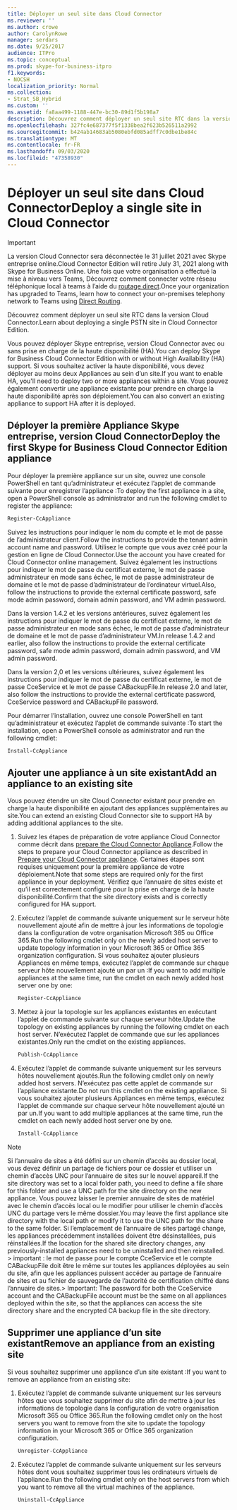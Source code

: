 ```yaml
---
title: Déployer un seul site dans Cloud Connector
ms.reviewer: ''
ms.author: crowe
author: CarolynRowe
manager: serdars
ms.date: 9/25/2017
audience: ITPro
ms.topic: conceptual
ms.prod: skype-for-business-itpro
f1.keywords:
- NOCSH
localization_priority: Normal
ms.collection:
- Strat_SB_Hybrid
ms.custom: ''
ms.assetid: fa8aa499-1188-447e-bc30-89d1f5b198a7
description: Découvrez comment déployer un seul site RTC dans la version Cloud Connector.
ms.openlocfilehash: 327fc4e687377f5f1338bea2f623b526511a2992
ms.sourcegitcommit: b424ab14683ab5080ebfd085adff7c0dbe1be84c
ms.translationtype: MT
ms.contentlocale: fr-FR
ms.lasthandoff: 09/03/2020
ms.locfileid: "47358930"
---
```

# <a name="deploy-a-single-site-in-cloud-connector"></a><span data-ttu-id="1487f-103">Déployer un seul site dans Cloud Connector</span><span class="sxs-lookup"><span data-stu-id="1487f-103">Deploy a single site in Cloud Connector</span></span>
 
> [!Important]
> <span data-ttu-id="1487f-104">La version Cloud Connector sera déconnectée le 31 juillet 2021 avec Skype entreprise online.</span><span class="sxs-lookup"><span data-stu-id="1487f-104">Cloud Connector Edition will retire July 31, 2021 along with Skype for Business Online.</span></span> <span data-ttu-id="1487f-105">Une fois que votre organisation a effectué la mise à niveau vers Teams, Découvrez comment connecter votre réseau téléphonique local à teams à l’aide du [routage direct](https://docs.microsoft.com/MicrosoftTeams/direct-routing-landing-page).</span><span class="sxs-lookup"><span data-stu-id="1487f-105">Once your organization has upgraded to Teams, learn how to connect your on-premises telephony network to Teams using [Direct Routing](https://docs.microsoft.com/MicrosoftTeams/direct-routing-landing-page).</span></span>

<span data-ttu-id="1487f-106">Découvrez comment déployer un seul site RTC dans la version Cloud Connector.</span><span class="sxs-lookup"><span data-stu-id="1487f-106">Learn about deploying a single PSTN site in Cloud Connector Edition.</span></span>
  
<span data-ttu-id="1487f-107">Vous pouvez déployer Skype entreprise, version Cloud Connector avec ou sans prise en charge de la haute disponibilité (HA).</span><span class="sxs-lookup"><span data-stu-id="1487f-107">You can deploy Skype for Business Cloud Connector Edition with or without High Availability (HA) support.</span></span> <span data-ttu-id="1487f-108">Si vous souhaitez activer la haute disponibilité, vous devez déployer au moins deux Appliances au sein d’un site.</span><span class="sxs-lookup"><span data-stu-id="1487f-108">If you want to enable HA, you'll need to deploy two or more appliances within a site.</span></span> <span data-ttu-id="1487f-109">Vous pouvez également convertir une appliance existante pour prendre en charge la haute disponibilité après son déploiement.</span><span class="sxs-lookup"><span data-stu-id="1487f-109">You can also convert an existing appliance to support HA after it is deployed.</span></span>
  
## <a name="deploy-the-first-skype-for-business-cloud-connector-edition-appliance"></a><span data-ttu-id="1487f-110">Déployer la première Appliance Skype entreprise, version Cloud Connector</span><span class="sxs-lookup"><span data-stu-id="1487f-110">Deploy the first Skype for Business Cloud Connector Edition appliance</span></span>

<span data-ttu-id="1487f-111">Pour déployer la première appliance sur un site, ouvrez une console PowerShell en tant qu’administrateur et exécutez l’applet de commande suivante pour enregistrer l’appliance :</span><span class="sxs-lookup"><span data-stu-id="1487f-111">To deploy the first appliance in a site, open a PowerShell console as administrator and run the following cmdlet to register the appliance:</span></span>
  
```powershell
Register-CcAppliance
```

<span data-ttu-id="1487f-112">Suivez les instructions pour indiquer le nom du compte et le mot de passe de l’administrateur client.</span><span class="sxs-lookup"><span data-stu-id="1487f-112">Follow the instructions to provide the tenant admin account name and password.</span></span> <span data-ttu-id="1487f-113">Utilisez le compte que vous avez créé pour la gestion en ligne de Cloud Connector.</span><span class="sxs-lookup"><span data-stu-id="1487f-113">Use the account you have created for Cloud Connector online management.</span></span> <span data-ttu-id="1487f-114">Suivez également les instructions pour indiquer le mot de passe du certificat externe, le mot de passe administrateur en mode sans échec, le mot de passe administrateur de domaine et le mot de passe d’administrateur de l’ordinateur virtuel.</span><span class="sxs-lookup"><span data-stu-id="1487f-114">Also, follow the instructions to provide the external certificate password, safe mode admin password, domain admin password, and VM admin password.</span></span> 
  
<span data-ttu-id="1487f-115">Dans la version 1.4.2 et les versions antérieures, suivez également les instructions pour indiquer le mot de passe du certificat externe, le mot de passe administrateur en mode sans échec, le mot de passe d’administrateur de domaine et le mot de passe d’administrateur VM.</span><span class="sxs-lookup"><span data-stu-id="1487f-115">In release 1.4.2 and earlier, also follow the instructions to provide the external certificate password, safe mode admin password, domain admin password, and VM admin password.</span></span> 
  
<span data-ttu-id="1487f-116">Dans la version 2,0 et les versions ultérieures, suivez également les instructions pour indiquer le mot de passe du certificat externe, le mot de passe CceService et le mot de passe CABackupFile.</span><span class="sxs-lookup"><span data-stu-id="1487f-116">In release 2.0 and later, also follow the instructions to provide the external certificate password, CceService password and CABackupFile password.</span></span>
  
<span data-ttu-id="1487f-117">Pour démarrer l’installation, ouvrez une console PowerShell en tant qu’administrateur et exécutez l’applet de commande suivante :</span><span class="sxs-lookup"><span data-stu-id="1487f-117">To start the installation, open a PowerShell console as administrator and run the following cmdlet:</span></span>
  
```powershell
Install-CcAppliance
```

## <a name="add-an-appliance-to-an-existing-site"></a><span data-ttu-id="1487f-118">Ajouter une appliance à un site existant</span><span class="sxs-lookup"><span data-stu-id="1487f-118">Add an appliance to an existing site</span></span>

<span data-ttu-id="1487f-119">Vous pouvez étendre un site Cloud Connector existant pour prendre en charge la haute disponibilité en ajoutant des appliances supplémentaires au site.</span><span class="sxs-lookup"><span data-stu-id="1487f-119">You can extend an existing Cloud Connector site to support HA by adding additional appliances to the site.</span></span> 
  
1. <span data-ttu-id="1487f-120">Suivez les étapes de préparation de votre appliance Cloud Connector comme décrit dans [prepare the Cloud Connector Appliance](prepare-your-cloud-connector-appliance.md).</span><span class="sxs-lookup"><span data-stu-id="1487f-120">Follow the steps to prepare your Cloud Connector appliance as described in [Prepare your Cloud Connector appliance](prepare-your-cloud-connector-appliance.md).</span></span> <span data-ttu-id="1487f-121">Certaines étapes sont requises uniquement pour la première appliance de votre déploiement.</span><span class="sxs-lookup"><span data-stu-id="1487f-121">Note that some steps are required only for the first appliance in your deployment.</span></span> <span data-ttu-id="1487f-122">Vérifiez que l’annuaire de sites existe et qu’il est correctement configuré pour la prise en charge de la haute disponibilité.</span><span class="sxs-lookup"><span data-stu-id="1487f-122">Confirm that the site directory exists and is correctly configured for HA support.</span></span>
    
2. <span data-ttu-id="1487f-123">Exécutez l’applet de commande suivante uniquement sur le serveur hôte nouvellement ajouté afin de mettre à jour les informations de topologie dans la configuration de votre organisation Microsoft 365 ou Office 365.</span><span class="sxs-lookup"><span data-stu-id="1487f-123">Run the following cmdlet only on the newly added host server to update topology information in your Microsoft 365 or Office 365 organization configuration.</span></span> <span data-ttu-id="1487f-124">Si vous souhaitez ajouter plusieurs Appliances en même temps, exécutez l’applet de commande sur chaque serveur hôte nouvellement ajouté un par un :</span><span class="sxs-lookup"><span data-stu-id="1487f-124">If you want to add multiple appliances at the same time, run the cmdlet on each newly added host server one by one:</span></span>
    
   ```powershell
   Register-CcAppliance
   ```

3. <span data-ttu-id="1487f-125">Mettez à jour la topologie sur les appliances existantes en exécutant l’applet de commande suivante sur chaque serveur hôte.</span><span class="sxs-lookup"><span data-stu-id="1487f-125">Update the topology on existing appliances by running the following cmdlet on each host server.</span></span> <span data-ttu-id="1487f-126">N’exécutez l’applet de commande que sur les appliances existantes.</span><span class="sxs-lookup"><span data-stu-id="1487f-126">Only run the cmdlet on the existing appliances.</span></span>
    
   ```powershell
   Publish-CcAppliance
   ```

4. <span data-ttu-id="1487f-127">Exécutez l’applet de commande suivante uniquement sur les serveurs hôtes nouvellement ajoutés.</span><span class="sxs-lookup"><span data-stu-id="1487f-127">Run the following cmdlet only on newly added host servers.</span></span> <span data-ttu-id="1487f-128">N’exécutez pas cette applet de commande sur l’appliance existante.</span><span class="sxs-lookup"><span data-stu-id="1487f-128">Do not run this cmdlet on the existing appliance.</span></span> <span data-ttu-id="1487f-129">Si vous souhaitez ajouter plusieurs Appliances en même temps, exécutez l’applet de commande sur chaque serveur hôte nouvellement ajouté un par un.</span><span class="sxs-lookup"><span data-stu-id="1487f-129">If you want to add multiple appliances at the same time, run the cmdlet on each newly added host server one by one.</span></span>
    
   ```powershell
   Install-CcAppliance
   ```

> [!NOTE]
> <span data-ttu-id="1487f-130">Si l’annuaire de sites a été défini sur un chemin d’accès au dossier local, vous devez définir un partage de fichiers pour ce dossier et utiliser un chemin d’accès UNC pour l’annuaire de sites sur le nouvel appareil.</span><span class="sxs-lookup"><span data-stu-id="1487f-130">If the site directory was set to a local folder path, you need to define a file share for this folder and use a UNC path for the site directory on the new appliance.</span></span> <span data-ttu-id="1487f-131">Vous pouvez laisser le premier annuaire de sites de matériel avec le chemin d’accès local ou le modifier pour utiliser le chemin d’accès UNC du partage vers le même dossier.</span><span class="sxs-lookup"><span data-stu-id="1487f-131">You may leave the first appliance site directory with the local path or modify it to use the UNC path for the share to the same folder.</span></span> <span data-ttu-id="1487f-132">Si l’emplacement de l’annuaire de sites partagé change, les appliances précédemment installées doivent être désinstallées, puis réinstallées.</span><span class="sxs-lookup"><span data-stu-id="1487f-132">If the location for the shared site directory changes, any previously-installed appliances need to be uninstalled and then reinstalled.</span></span> <span data-ttu-id="1487f-133">> important : le mot de passe pour le compte CceService et le compte CABackupFile doit être le même sur toutes les appliances déployées au sein du site, afin que les appliances puissent accéder au partage de l’annuaire de sites et au fichier de sauvegarde de l’autorité de certification chiffré dans l’annuaire de sites.</span><span class="sxs-lookup"><span data-stu-id="1487f-133">> Important: The password for both the CceService account and the CABackupFile account must be the same on all appliances deployed within the site, so that the appliances can access the site directory share and the encrypted CA backup file in the site directory.</span></span> 
  
## <a name="remove-an-appliance-from-an-existing-site"></a><span data-ttu-id="1487f-134">Supprimer une appliance d’un site existant</span><span class="sxs-lookup"><span data-stu-id="1487f-134">Remove an appliance from an existing site</span></span>

<span data-ttu-id="1487f-135">Si vous souhaitez supprimer une appliance d’un site existant :</span><span class="sxs-lookup"><span data-stu-id="1487f-135">If you want to remove an appliance from an existing site:</span></span>
  
1. <span data-ttu-id="1487f-136">Exécutez l’applet de commande suivante uniquement sur les serveurs hôtes que vous souhaitez supprimer du site afin de mettre à jour les informations de topologie dans la configuration de votre organisation Microsoft 365 ou Office 365.</span><span class="sxs-lookup"><span data-stu-id="1487f-136">Run the following cmdlet only on the host servers you want to remove from the site to update the topology information in your Microsoft 365 or Office 365 organization configuration.</span></span>
    
   ```powershell
   Unregister-CcAppliance
   ```

2. <span data-ttu-id="1487f-137">Exécutez l’applet de commande suivante uniquement sur les serveurs hôtes dont vous souhaitez supprimer tous les ordinateurs virtuels de l’appliance.</span><span class="sxs-lookup"><span data-stu-id="1487f-137">Run the following cmdlet only on the host servers from which you want to remove all the virtual machines of the appliance.</span></span>
    
   ```powershell
   Uninstall-CcAppliance
   ```



